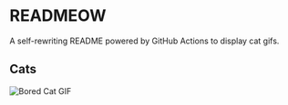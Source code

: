 # READMEOW

A self-rewriting README powered by GitHub Actions to display cat gifs.

## Cats

![Bored Cat GIF](https://media4.giphy.com/media/mlvseq9yvZhba/200.gif?cid=9acd02daok5bj6do0mmpzbx0mtx3dd6lg1l35qlsfog56a9m&ep=v1_gifs_search&rid=200.gif&ct=g)
